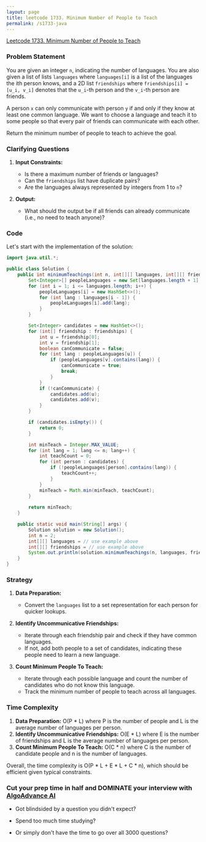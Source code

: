 ```yaml
---
layout: page
title: leetcode 1733. Minimum Number of People to Teach
permalink: /s1733-java
---
```

[Leetcode 1733. Minimum Number of People to Teach](https://algoadvance.github.io/algoadvance/l1733)
### Problem Statement

You are given an integer `n`, indicating the number of languages. You are also given a list of lists `languages` where `languages[i]` is a list of the languages the ith person knows, and a 2D list `friendships` where `friendships[i] = [u_i, v_i]` denotes that the `u_i`-th person and the `v_i`-th person are friends.

A person `x` can only communicate with person `y` if and only if they know at least one common language. We want to choose a language and teach it to some people so that every pair of friends can communicate with each other. 

Return the minimum number of people to teach to achieve the goal.

### Clarifying Questions

1. **Input Constraints:**
    - Is there a maximum number of friends or languages?
    - Can the `friendships` list have duplicate pairs?
    - Are the languages always represented by integers from 1 to `n`?

2. **Output:**
    - What should the output be if all friends can already communicate (i.e., no need to teach anyone)?

### Code

Let's start with the implementation of the solution:

```java
import java.util.*;

public class Solution {
    public int minimumTeachings(int n, int[][] languages, int[][] friendships) {
        Set<Integer>[] peopleLanguages = new Set[languages.length + 1];
        for (int i = 1; i <= languages.length; i++) {
            peopleLanguages[i] = new HashSet<>();
            for (int lang : languages[i - 1]) {
                peopleLanguages[i].add(lang);
            }
        }

        Set<Integer> candidates = new HashSet<>();
        for (int[] friendship : friendships) {
            int u = friendship[0];
            int v = friendship[1];
            boolean canCommunicate = false;
            for (int lang : peopleLanguages[u]) {
                if (peopleLanguages[v].contains(lang)) {
                    canCommunicate = true;
                    break;
                }
            }
            if (!canCommunicate) {
                candidates.add(u);
                candidates.add(v);
            }
        }

        if (candidates.isEmpty()) {
            return 0;
        }

        int minTeach = Integer.MAX_VALUE;
        for (int lang = 1; lang <= n; lang++) {
            int teachCount = 0;
            for (int person : candidates) {
                if (!peopleLanguages[person].contains(lang)) {
                    teachCount++;
                }
            }
            minTeach = Math.min(minTeach, teachCount);
        }
        
        return minTeach;
    }

    public static void main(String[] args) {
        Solution solution = new Solution();
        int n = 2;
        int[][] languages = // use example above
        int[][] friendships = // use example above
        System.out.println(solution.minimumTeachings(n, languages, friendships));  // Output: 1
    }
}
```

### Strategy

1. **Data Preparation:**
   - Convert the `languages` list to a set representation for each person for quicker lookups.
   
2. **Identify Uncommunicative Friendships:**
   - Iterate through each friendship pair and check if they have common languages.
   - If not, add both people to a set of candidates, indicating these people need to learn a new language.
   
3. **Count Minimum People To Teach:**
   - Iterate through each possible language and count the number of candidates who do not know this language.
   - Track the minimum number of people to teach across all languages.

### Time Complexity

1. **Data Preparation:** O(P * L) where P is the number of people and L is the average number of languages per person.
2. **Identify Uncommunicative Friendships:** O(E * L) where E is the number of friendships and L is the average number of languages per person.
3. **Count Minimum People To Teach:** O(C * n) where C is the number of candidate people and n is the number of languages.

Overall, the time complexity is O(P * L + E * L + C * n), which should be efficient given typical constraints.


### Cut your prep time in half and DOMINATE your interview with [AlgoAdvance AI](https://algoAdvance.com)

- Got blindsided by a question you didn't expect?

- Spend too much time studying?

- Or simply don't have the time to go over all 3000 questions?

